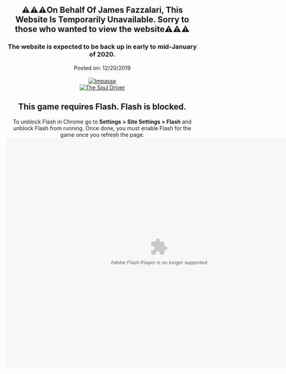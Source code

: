 <h2 style="text-align: center;">
⚠️⚠️⚠️On Behalf Of James Fazzalari, This Website Is Temporarily Unavailable. Sorry to those who wanted to view the website⚠️⚠️⚠️</h2>
<h3 style="text-align: center;">
The website is expected to be back up in early to mid-January of 2020.</h3>
<div style="text-align: center;">
Posted on: 12/20/2019<br />
<br />
<section id="gamearea">
<a class="related-tab related-tab-left hide" href="https://www.blogger.com/play/12046/impasse?rt=l" style="background-image: url(&quot;//gamemedia.armorgames.com/12046/icn_feat.png&quot;); display: inline; margin-top: 225px;">
<div class="control">
<img alt="Impasse" class="thumb hide" id="related-tab-thumb-left" src="//cache.armorgames.com/files/thumbnails/impasse-12046.png" style="display: inline;" /></div>
</a>
<a class="related-tab related-tab-right hide" href="https://www.blogger.com/play/12060/the-soul-driver?rt=r" style="background-image: url(&quot;//gamemedia.armorgames.com/12060/icn_feat.png&quot;); display: inline; margin-top: 225px;">
<div class="control">
<img alt="The Soul Driver" class="thumb hide" id="related-tab-thumb-right" src="//cache.armorgames.com/files/thumbnails/the-soul-driver-12060.png" style="display: inline;" /></div>
</a>

<div id="noflash">
<div class="general" style="display: none;">
<h2>
Flash is not enabled.</h2>
This game requires Flash, please enable Flash to play this game. If you need help enabling Flash, please visit Adobe's site for instructions. <a href="https://helpx.adobe.com/flash-player.html">https://helpx.adobe.com/flash-player.html</a><br />
If you need further help, please reach us at <a href="mailto:support@armorgames.com">support@armorgames.com</a></div>
<div class="chrome">
<h2>
This game requires Flash. Flash is blocked.</h2>
To unblock Flash in Chrome go to <strong>Settings &gt; Site Settings &gt; Flash</strong> and unblock Flash from running. Once done, you must enable Flash for the game once you refresh the page.<br />
</a></div>
</div>
<div class="" id="gamefilearea" style="height: 600px;">
<object align="middle" classid="clsid:d27cdb6e-ae6d-11cf-96b8-444553540000" codebase="http://fpdownload.macromedia.com/pub/shockwave/cabs/flash/swflash.cab#version=8,0,0,0" height="600" id="gamefile" width="800">
<param name="allowScriptAccess" value="always">
<param name="movie" value="//cache.armorgames.com/files/games/mega-miner-12052.swf?v=1373587526">
<param name="quality" value="high">
<param name="wmode" value="window">
<param name="allowfullscreen" value="">
<param name="allowfullscreeninteractive" value="false">
<param name="fullScreenAspectRatio" value="">
<param name="quality" value="">
<param name="play" value="true">
<param name="loop" value="true">
<param name="menu" value="">
<param name="flashvars" value="gameID=12052">
<param name="hasPriority" value="true">
<embed src="//cache.armorgames.com/files/games/mega-miner-12052.swf?v=1373587526" width="800" height="600" id="gamefileEmbed" name="gamefile" align="middle" wmode="window" allowfullscreen="" allowfullscreeninteractive="false" fullscreenaspectratio="" quality="high" play="true" loop="true" menu="" allowscriptaccess="always" flashvars="gameID=12052" haspriority="true" type="application/x-shockwave-flash" pluginspage="http://www.adobe.com/go/getflashplayer">
</object>

</div>
</section></div>
